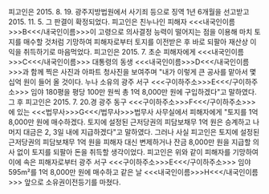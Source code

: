 피고인은 2015. 8. 19. 광주지방법원에서 사기죄 등으로 징역 1년 6개월을 선고받고 2015. 11. 5. 그 판결이 확정되었다.
피고인은 친누나인 피해자 <<<내국인이름>>>B<<</내국인이름>>>이 고령으로 의사결정 능력이 떨어지는 점을 이용해 마치 토지를 매수할 것처럼 기망하여 피해자로부터 토지를 이전받은 후 바로 되팔아 재산상 이익을 취득하기로 마음먹었다.
피고인은 2015. 7. 초순 피해자에게 <<<내국인이름>>>C<<</내국인이름>>> 대통령의 동생 <<<내국인이름>>>D<<</내국인이름>>>과 함께 찍은 사진과 아파트 청사진을 보여주며 "내가 이렇게 큰 공사를 맡아서 몇 십억 원이 들어 올 것이다. 누나 소유의 광주 서구 <<<구이하주소>>>E<<</구이하주소>>> 임야 180평을 평당 100만 원씩 총 1억 8,000만 원에 구입하겠다"고 말하였다. 그 후 피고인은 2015. 7. 20.경 광주 동구 <<<구이하주소>>>F<<</구이하주소>>>에 있는 <<<법무사>>>G<<</법무사>>>법무사 사무실에서 피해자에게 "토지를 1억 8,000만 원에 매수하겠다. 토지에 설정된 근저당권의 피담보채무 1억 원은 승계하고 나머지 대금은 2, 3일 내에 지급하겠다"고 말하였다. 그러나 사실 피고인은 토지에 설정된 근저당권의 피담보채무 1억 원을 피해자 대신 변제하거나 잔금 8,000만 원을 지급할 의사 없이 토지를 되팔아 돈을 취득할 생각이었다.
피고인은 위와 같이 피해자를 기망하여 이에 속은 피해자로부터 광주 서구 <<<구이하주소>>>E<<</구이하주소>>> 임야 595m²를 1억 8,000만 원에 매수하고 같은 날 <<<내국인이름>>>H<<</내국인이름>>> 앞으로 소유권이전등기를 마쳤다.